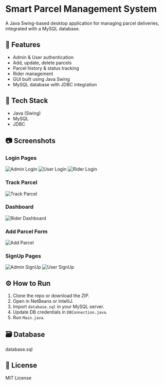 # Smart Parcel Management System

A Java Swing-based desktop application for managing parcel deliveries, integrated with a MySQL database.

## 🚀 Features

- Admin & User authentication
- Add, update, delete parcels
- Parcel history & status tracking
- Rider management
- GUI built using Java Swing
- MySQL database with JDBC integration

## 🧰 Tech Stack

- Java (Swing)
- MySQL
- JDBC

## 📷 Screenshots

### Login Pages
![Admin Login](images/Adminlogin.png)
![User Login](images/UserLogin.png)
![Rider Login](images/RiderLogin.png)

### Track Parcel 
![Track Parcel](images/AdminTrackParcel.png)

### Dashboard
![Rider Dashboard](images/RiderDashboard.png)

### Add Parcel Form
![Add Parcel](images/SendParcel.png)

### SignUp Pages
![Admin SignUp](images/RiderSignUp.png)
![User SignUp](images/UserSignUp.png)

## ⚙️ How to Run

1. Clone the repo or download the ZIP.
2. Open in NetBeans or IntelliJ.
3. Import `database.sql` in your MySQL server.
4. Update DB credentials in `DBConnection.java`.
5. Run `Main.java`.

## 🗃️ Database

database.sql

## 📝 License

MIT License
